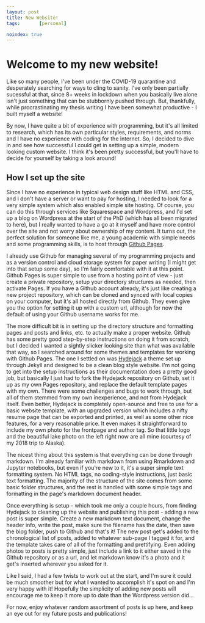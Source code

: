 ```yaml
---
layout: post
title: New Website!
tags:       [personal]

noindex: true
---
```


# Welcome to my new website!

Like so many people, I've been under the COVID-19 quarantine and desperately searching for ways to cling to sanity. I've only been partially sucessful at that, since 8+ weeks in lockdown when you basically live alone isn't just something that can be stubbornly pushed through. But, thankfully, while procrastinating my thesis writing I have been somewhat productive - I built myself a website!

By now, I have quite a bit of experience with programming, but it's all limited to research, which has its own particular styles, requirements, and norms and I have no experience with coding for the internet. So, I decided to dive in and see how successful I could get in setting up a simple, modern looking custom website. I think it's been pretty successful, but you'll have to decide for yourself by taking a look around!

## How I set up the site
Since I have no experience in typical web design stuff like HTML and CSS, and I don't have a server or want to pay for hosting, I needed to look for a very simple system which also enabled simple site hosting. Of course, you can do this through services like Squarespace and Wordpress, and I'd set up a blog on Wordpress at the start of the PhD (which has all been migrated to here), but I really wanted to have a go at it myself and have more control over the site and not worry about ownership of my content. It turns out, the perfect solution for someone like me, a young academic with simple needs and some programming skills, is to host through [Github Pages](https://pages.github.com/). 

I already use Github for managing several of my programming projects and as a version control and cloud storage system for paper writing (I might get into that setup some day), so I'm fairly comfortable with it at this point. Github Pages is super simple to use from a hosting point of view - just create a private repository, setup your directory structures as needed, then activate Pages. If you have a Github account already, it's just like creating a new project repository, which can be cloned and synced with local copies on your computer, but it's all hosted directly from Github. They even give you the option for setting it up with a custom url, although for now the default of using your Github username works for me. 

The more difficult bit is in setting up the directory structure and formatting pages and posts and links, etc. to actually make a proper website. Github has some pretty good step-by-step instructions on doing it from scratch, but I decided I wanted a sightly slicker looking site than what was available that way, so I searched around for some themes and templates for working with Github Pages. The one I settled on was [Hydejack](https://hydejack.com/) a theme set up through Jekyll and designed to be a clean blog style website. I'm not going to get into the setup instructions as their documentation does a pretty good job, but basically I just had to fork the Hydejack repository on Github, set it up as my own Pages repository, and replace the default template pages with my own. There were some challenges and bugs to work through, but all of them stemmed from my own inexperience, and not from Hydejack itself. Even better, Hydejack is completely open-source and free to use for a basic website template, with an upgraded version which includes a nifty resume page that can be exported and printed, as well as some other nice features, for a very reasonable price. It even makes it straightforward to include my own photo for the frontpage and author tag. So that little logo and the beautiful lake photo on the left right now are all mine (courtesy of my 2018 trip to Alaska).

The nicest thing about this system is that everything can be done through markdown. I'm already familiar with markdown from using Rmarkdown and Jupyter notebooks, but even if you're new to it, it's a super simple text formatting system. No HTML tags, no coding-style instructions, just basic text formatting. The majority of the structure of the site comes from some basic folder structures, and the rest is handled with some simple tags and formatting in the page's markdown document header. 

Once everything is setup - which took me only a couple hours, from finding Hydejack to cleaning up the website and publishing this post - adding a new post is super simple. Create a new markdown text document, change the header info, write the post, make sure the filename has the date, then save the blog folder, push to Github and that's it! The new post get's added to the chronological list of posts, added to whatever sub-page I tagged it for, and the template takes care of all of the formatting and prettifying. Even adding photos to posts is pretty simple, just include a link to it either saved in the Github repository or as a url, and let markdown know it's a photo and it get's inserted wherever you asked for it. 

Like I said, I had a few twists to work out at the start, and I'm sure it could be much smoother but for what I wanted to accomplish it's spot on and I'm very happy with it! Hopefully the simplicity of adding new posts will encourage me to keep it more up to date than the Wordpress version did...

For now, enjoy whatever random assortment of posts is up here, and keep an eye out for my future posts and publications!
